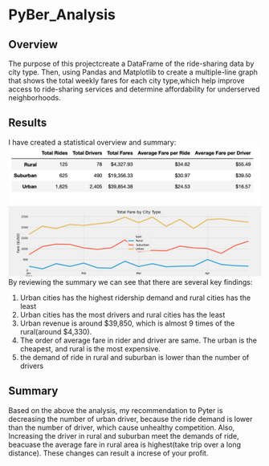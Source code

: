 # PyBer_Analysis
## Overview
The purpose of this projectcreate a DataFrame of the ride-sharing data by city type. Then, using Pandas and Matplotlib to create a multiple-line graph that shows the total weekly fares for each city type,which help improve access to ride-sharing services and determine affordability for underserved neighborhoods.

## Results
I have created a statistical overview and summary:
![pyber_summary](analysis/pyber_summary.png)
![Pyber_fare_summary](analysis/Pyber_fare_summary.png)
By reviewing the summary we can see that there are several key findings:
1. Urban cities has the highest ridership demand and rural cities has the least
2. Urban cities has the most drivers and rural cities has the least
3. Urban revenue is around $39,850, which is almost 9 times of the rural(around $4,330).
4. The order of average fare in rider and driver are same. The urban is the cheapest, and rural is the most expensive.
5. the demand of ride in rural and suburban is lower than the number of drivers
## Summary
Based on the above the analysis, my recommendation to Pyter is decreasing the number of urban driver, because the ride demand is lower than the number of driver, which cause unhealthy competition. Also, Increasing the driver in rural and suburban meet the demands of ride, beacuase the average fare in rural area is highest(take trip over a long distance). These changes can result a increse of your profit.
